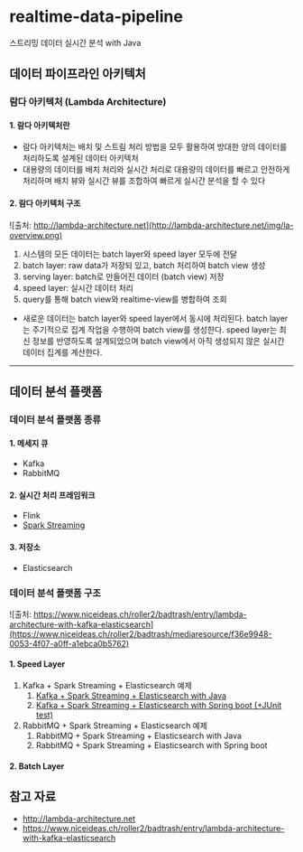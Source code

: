 # realtime-data-pipeline
스트리밍 데이터 실시간 분석 with Java

## 데이터 파이프라인 아키텍처
### 람다 아키텍처 (Lambda Architecture)
#### 1. 람다 아키텍처란
- 람다 아키텍처는 배치 및 스트림 처리 방법을 모두 활용하여 방대한 양의 데이터를 처리하도록 설계된 데이터 아키텍처
- 대용량의 데이터를 배치 처리와 실시간 처리로 대용량의 데이터를 빠르고 안전하게 처리하며 배치 뷰와 실시간 뷰를 조합하여 빠르게 실시간 분석을 할 수 있다

#### 2. 람다 아키텍처 구조
![출처: http://lambda-architecture.net](http://lambda-architecture.net/img/la-overview.png)
1. 시스템의 모든 데이터는 batch layer와 speed layer 모두에 전달
2. batch layer: raw data가 저장되 있고, batch 처리하여 batch view 생성
3. serving layer: batch로 만들어진 데이터 (batch view) 저장
4. speed layer: 실시간 데이터 처리
5. query를 통해 batch view와 realtime-view를 병합하여 조회
- 새로운 데이터는 batch layer와 speed layer에서 동시에 처리된다. batch layer는 주기적으로 집계 작업을 수행하여 batch view를 생성한다. speed layer는 최신 정보를 반영하도록 설계되었으며 batch view에서 아직 생성되지 않은 실시간 데이터 집계를 계산한다.

***

## 데이터 분석 플랫폼
### 데이터 분석 플랫폼 종류
#### 1. 메세지 큐
- Kafka
- RabbitMQ

#### 2. 실시간 처리 프레임워크
- Flink
- [Spark Streaming](https://github.com/Hyunhoo-Kwon/realtime-data-pipeline/wiki/Spark-Streaming)

#### 3. 저장소
- Elasticsearch

### 데이터 분석 플랫폼 구조
![출처: https://www.niceideas.ch/roller2/badtrash/entry/lambda-architecture-with-kafka-elasticsearch](https://www.niceideas.ch/roller2/badtrash/mediaresource/f36e9948-0053-4f07-a0ff-a1ebca0b5762)
#### 1. Speed Layer
1. Kafka + Spark Streaming + Elasticsearch 예제
    1. [Kafka + Spark Streaming + Elasticsearch with Java](https://github.com/Hyunhoo-Kwon/realtime-data-pipeline/tree/master/kafka-spark-es-java)
    2. [Kafka + Spark Streaming + Elasticsearch with Spring boot (+JUnit test)](https://github.com/Hyunhoo-Kwon/realtime-data-pipeline/tree/master/kafka-spark-es-spring)
2. RabbitMQ + Spark Streaming + Elasticsearch 예제
    1. RabbitMQ + Spark Streaming + Elasticsearch with Java
    2. RabbitMQ + Spark Streaming + Elasticsearch with Spring boot
#### 2. Batch Layer

## 참고 자료
- http://lambda-architecture.net
- https://www.niceideas.ch/roller2/badtrash/entry/lambda-architecture-with-kafka-elasticsearch
